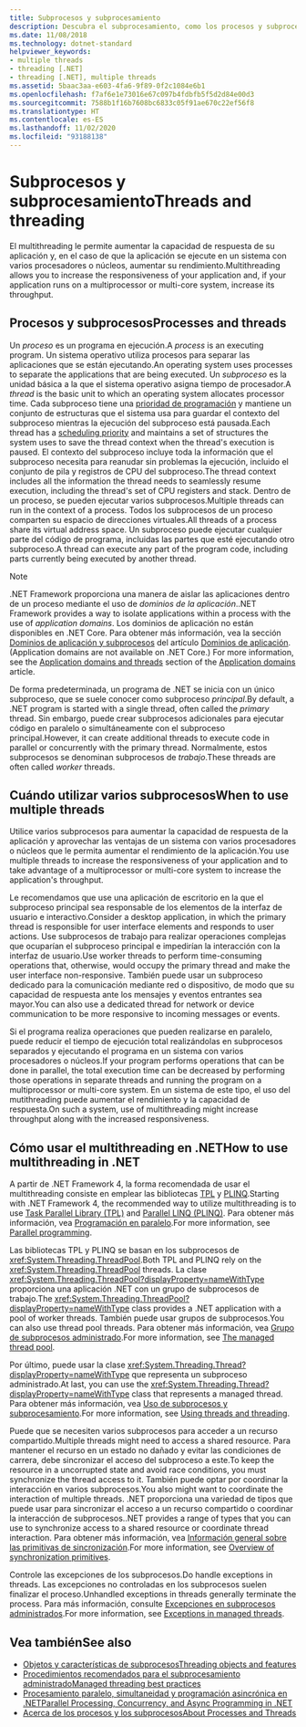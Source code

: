 ```yaml
---
title: Subprocesos y subprocesamiento
description: Descubra el subprocesamiento, como los procesos y subprocesos, cuándo usar varios subprocesos, y cómo usar multithreading para aumentar la capacidad de respuesta o el rendimiento en .NET.
ms.date: 11/08/2018
ms.technology: dotnet-standard
helpviewer_keywords:
- multiple threads
- threading [.NET]
- threading [.NET], multiple threads
ms.assetid: 5baac3aa-e603-4fa6-9f89-0f2c1084e6b1
ms.openlocfilehash: f7af6e1e73016e67c097b4fdbfb5f5d2d84e00d3
ms.sourcegitcommit: 7588b1f16b7608bc6833c05f91ae670c22ef56f8
ms.translationtype: HT
ms.contentlocale: es-ES
ms.lasthandoff: 11/02/2020
ms.locfileid: "93188138"
---
```

# <a name="threads-and-threading"></a><span data-ttu-id="f73bb-103">Subprocesos y subprocesamiento</span><span class="sxs-lookup"><span data-stu-id="f73bb-103">Threads and threading</span></span>

<span data-ttu-id="f73bb-104">El multithreading le permite aumentar la capacidad de respuesta de su aplicación y, en el caso de que la aplicación se ejecute en un sistema con varios procesadores o núcleos, aumentar su rendimiento.</span><span class="sxs-lookup"><span data-stu-id="f73bb-104">Multithreading allows you to increase the responsiveness of your application and, if your application runs on a multiprocessor or multi-core system, increase its throughput.</span></span>

## <a name="processes-and-threads"></a><span data-ttu-id="f73bb-105">Procesos y subprocesos</span><span class="sxs-lookup"><span data-stu-id="f73bb-105">Processes and threads</span></span>

<span data-ttu-id="f73bb-106">Un *proceso* es un programa en ejecución.</span><span class="sxs-lookup"><span data-stu-id="f73bb-106">A *process* is an executing program.</span></span> <span data-ttu-id="f73bb-107">Un sistema operativo utiliza procesos para separar las aplicaciones que se están ejecutando.</span><span class="sxs-lookup"><span data-stu-id="f73bb-107">An operating system uses processes to separate the applications that are being executed.</span></span> <span data-ttu-id="f73bb-108">Un *subproceso* es la unidad básica a la que el sistema operativo asigna tiempo de procesador.</span><span class="sxs-lookup"><span data-stu-id="f73bb-108">A *thread* is the basic unit to which an operating system allocates processor time.</span></span> <span data-ttu-id="f73bb-109">Cada subproceso tiene una [prioridad de programación](scheduling-threads.md) y mantiene un conjunto de estructuras que el sistema usa para guardar el contexto del subproceso mientras la ejecución del subproceso está pausada.</span><span class="sxs-lookup"><span data-stu-id="f73bb-109">Each thread has a [scheduling priority](scheduling-threads.md) and maintains a set of structures the system uses to save the thread context when the thread's execution is paused.</span></span> <span data-ttu-id="f73bb-110">El contexto del subproceso incluye toda la información que el subproceso necesita para reanudar sin problemas la ejecución, incluido el conjunto de pila y registros de CPU del subproceso.</span><span class="sxs-lookup"><span data-stu-id="f73bb-110">The thread context includes all the information the thread needs to seamlessly resume execution, including the thread's set of CPU registers and stack.</span></span> <span data-ttu-id="f73bb-111">Dentro de un proceso, se pueden ejecutar varios subprocesos.</span><span class="sxs-lookup"><span data-stu-id="f73bb-111">Multiple threads can run in the context of a process.</span></span> <span data-ttu-id="f73bb-112">Todos los subprocesos de un proceso comparten su espacio de direcciones virtuales.</span><span class="sxs-lookup"><span data-stu-id="f73bb-112">All threads of a process share its virtual address space.</span></span> <span data-ttu-id="f73bb-113">Un subproceso puede ejecutar cualquier parte del código de programa, incluidas las partes que esté ejecutando otro subproceso.</span><span class="sxs-lookup"><span data-stu-id="f73bb-113">A thread can execute any part of the program code, including parts currently being executed by another thread.</span></span>

> [!NOTE]
> <span data-ttu-id="f73bb-114">.NET Framework proporciona una manera de aislar las aplicaciones dentro de un proceso mediante el uso de *dominios de la aplicación*.</span><span class="sxs-lookup"><span data-stu-id="f73bb-114">.NET Framework provides a way to isolate applications within a process with the use of *application domains*.</span></span> <span data-ttu-id="f73bb-115">Los dominios de aplicación no están disponibles en .NET Core. Para obtener más información, vea la sección [Dominios de aplicación y subprocesos](../../framework/app-domains/application-domains.md#application-domains-and-threads) del artículo [Dominios de aplicación](../../framework/app-domains/application-domains.md).</span><span class="sxs-lookup"><span data-stu-id="f73bb-115">(Application domains are not available on .NET Core.) For more information, see the [Application domains and threads](../../framework/app-domains/application-domains.md#application-domains-and-threads) section of the [Application domains](../../framework/app-domains/application-domains.md) article.</span></span>

<span data-ttu-id="f73bb-116">De forma predeterminada, un programa de .NET se inicia con un único subproceso, que se suele conocer como subproceso *principal*.</span><span class="sxs-lookup"><span data-stu-id="f73bb-116">By default, a .NET program is started with a single thread, often called the *primary* thread.</span></span> <span data-ttu-id="f73bb-117">Sin embargo, puede crear subprocesos adicionales para ejecutar código en paralelo o simultáneamente con el subproceso principal.</span><span class="sxs-lookup"><span data-stu-id="f73bb-117">However, it can create additional threads to execute code in parallel or concurrently with the primary thread.</span></span> <span data-ttu-id="f73bb-118">Normalmente, estos subprocesos se denominan subprocesos de *trabajo*.</span><span class="sxs-lookup"><span data-stu-id="f73bb-118">These threads are often called *worker* threads.</span></span>

## <a name="when-to-use-multiple-threads"></a><span data-ttu-id="f73bb-119">Cuándo utilizar varios subprocesos</span><span class="sxs-lookup"><span data-stu-id="f73bb-119">When to use multiple threads</span></span>

<span data-ttu-id="f73bb-120">Utilice varios subprocesos para aumentar la capacidad de respuesta de la aplicación y aprovechar las ventajas de un sistema con varios procesadores o núcleos que le permita aumentar el rendimiento de la aplicación.</span><span class="sxs-lookup"><span data-stu-id="f73bb-120">You use multiple threads to increase the responsiveness of your application and to take advantage of a multiprocessor or multi-core system to increase the application's throughput.</span></span>

<span data-ttu-id="f73bb-121">Le recomendamos que use una aplicación de escritorio en la que el subproceso principal sea responsable de los elementos de la interfaz de usuario e interactivo.</span><span class="sxs-lookup"><span data-stu-id="f73bb-121">Consider a desktop application, in which the primary thread is responsible for user interface elements and responds to user actions.</span></span> <span data-ttu-id="f73bb-122">Use subprocesos de trabajo para realizar operaciones complejas que ocuparían el subproceso principal e impedirían la interacción con la interfaz de usuario.</span><span class="sxs-lookup"><span data-stu-id="f73bb-122">Use worker threads to perform time-consuming operations that, otherwise, would occupy the primary thread and make the user interface non-responsive.</span></span> <span data-ttu-id="f73bb-123">También puede usar un subproceso dedicado para la comunicación mediante red o dispositivo, de modo que su capacidad de respuesta ante los mensajes y eventos entrantes sea mayor.</span><span class="sxs-lookup"><span data-stu-id="f73bb-123">You can also use a dedicated thread for network or device communication to be more responsive to incoming messages or events.</span></span>

<span data-ttu-id="f73bb-124">Si el programa realiza operaciones que pueden realizarse en paralelo, puede reducir el tiempo de ejecución total realizándolas en subprocesos separados y ejecutando el programa en un sistema con varios procesadores o núcleos.</span><span class="sxs-lookup"><span data-stu-id="f73bb-124">If your program performs operations that can be done in parallel, the total execution time can be decreased by performing those operations in separate threads and running the program on a multiprocessor or multi-core system.</span></span> <span data-ttu-id="f73bb-125">En un sistema de este tipo, el uso del mutithreading puede aumentar el rendimiento y la capacidad de respuesta.</span><span class="sxs-lookup"><span data-stu-id="f73bb-125">On such a system, use of multithreading might increase throughput along with the increased responsiveness.</span></span>

## <a name="how-to-use-multithreading-in-net"></a><span data-ttu-id="f73bb-126">Cómo usar el multithreading en .NET</span><span class="sxs-lookup"><span data-stu-id="f73bb-126">How to use multithreading in .NET</span></span>

<span data-ttu-id="f73bb-127">A partir de .NET Framework 4, la forma recomendada de usar el multithreading consiste en emplear las bibliotecas [TPL](../parallel-programming/task-parallel-library-tpl.md) y [PLINQ](../parallel-programming/introduction-to-plinq.md).</span><span class="sxs-lookup"><span data-stu-id="f73bb-127">Starting with .NET Framework 4, the recommended way to utilize multithreading is to use [Task Parallel Library (TPL)](../parallel-programming/task-parallel-library-tpl.md) and [Parallel LINQ (PLINQ)](../parallel-programming/introduction-to-plinq.md).</span></span> <span data-ttu-id="f73bb-128">Para obtener más información, vea [Programación en paralelo](../parallel-programming/index.md).</span><span class="sxs-lookup"><span data-stu-id="f73bb-128">For more information, see [Parallel programming](../parallel-programming/index.md).</span></span>

<span data-ttu-id="f73bb-129">Las bibliotecas TPL y PLINQ se basan en los subprocesos de <xref:System.Threading.ThreadPool>.</span><span class="sxs-lookup"><span data-stu-id="f73bb-129">Both TPL and PLINQ rely on the <xref:System.Threading.ThreadPool> threads.</span></span> <span data-ttu-id="f73bb-130">La clase <xref:System.Threading.ThreadPool?displayProperty=nameWithType> proporciona una aplicación .NET con un grupo de subprocesos de trabajo.</span><span class="sxs-lookup"><span data-stu-id="f73bb-130">The <xref:System.Threading.ThreadPool?displayProperty=nameWithType> class provides a .NET application with a pool of worker threads.</span></span> <span data-ttu-id="f73bb-131">También puede usar grupos de subprocesos.</span><span class="sxs-lookup"><span data-stu-id="f73bb-131">You can also use thread pool threads.</span></span> <span data-ttu-id="f73bb-132">Para obtener más información, vea [Grupo de subprocesos administrado](the-managed-thread-pool.md).</span><span class="sxs-lookup"><span data-stu-id="f73bb-132">For more information, see [The managed thread pool](the-managed-thread-pool.md).</span></span>

<span data-ttu-id="f73bb-133">Por último, puede usar la clase <xref:System.Threading.Thread?displayProperty=nameWithType> que representa un subproceso administrado.</span><span class="sxs-lookup"><span data-stu-id="f73bb-133">At last, you can use the <xref:System.Threading.Thread?displayProperty=nameWithType> class that represents a managed thread.</span></span> <span data-ttu-id="f73bb-134">Para obtener más información, vea [Uso de subprocesos y subprocesamiento](using-threads-and-threading.md).</span><span class="sxs-lookup"><span data-stu-id="f73bb-134">For more information, see [Using threads and threading](using-threads-and-threading.md).</span></span>

<span data-ttu-id="f73bb-135">Puede que se necesiten varios subprocesos para acceder a un recurso compartido.</span><span class="sxs-lookup"><span data-stu-id="f73bb-135">Multiple threads might need to access a shared resource.</span></span> <span data-ttu-id="f73bb-136">Para mantener el recurso en un estado no dañado y evitar las condiciones de carrera, debe sincronizar el acceso del subproceso a este.</span><span class="sxs-lookup"><span data-stu-id="f73bb-136">To keep the resource in a uncorrupted state and avoid race conditions, you must synchronize the thread access to it.</span></span> <span data-ttu-id="f73bb-137">También puede optar por coordinar la interacción en varios subprocesos.</span><span class="sxs-lookup"><span data-stu-id="f73bb-137">You also might want to coordinate the interaction of multiple threads.</span></span> <span data-ttu-id="f73bb-138">.NET proporciona una variedad de tipos que puede usar para sincronizar el acceso a un recurso compartido o coordinar la interacción de subprocesos.</span><span class="sxs-lookup"><span data-stu-id="f73bb-138">.NET provides a range of types that you can use to synchronize access to a shared resource or coordinate thread interaction.</span></span> <span data-ttu-id="f73bb-139">Para obtener más información, vea [Información general sobre las primitivas de sincronización](overview-of-synchronization-primitives.md).</span><span class="sxs-lookup"><span data-stu-id="f73bb-139">For more information, see [Overview of synchronization primitives](overview-of-synchronization-primitives.md).</span></span>

<span data-ttu-id="f73bb-140">Controle las excepciones de los subprocesos.</span><span class="sxs-lookup"><span data-stu-id="f73bb-140">Do handle exceptions in threads.</span></span> <span data-ttu-id="f73bb-141">Las excepciones no controladas en los subprocesos suelen finalizar el proceso.</span><span class="sxs-lookup"><span data-stu-id="f73bb-141">Unhandled exceptions in threads generally terminate the process.</span></span> <span data-ttu-id="f73bb-142">Para más información, consulte [Excepciones en subprocesos administrados](exceptions-in-managed-threads.md).</span><span class="sxs-lookup"><span data-stu-id="f73bb-142">For more information, see [Exceptions in managed threads](exceptions-in-managed-threads.md).</span></span>

## <a name="see-also"></a><span data-ttu-id="f73bb-143">Vea también</span><span class="sxs-lookup"><span data-stu-id="f73bb-143">See also</span></span>

- [<span data-ttu-id="f73bb-144">Objetos y características de subprocesos</span><span class="sxs-lookup"><span data-stu-id="f73bb-144">Threading objects and features</span></span>](threading-objects-and-features.md)
- [<span data-ttu-id="f73bb-145">Procedimientos recomendados para el subprocesamiento administrado</span><span class="sxs-lookup"><span data-stu-id="f73bb-145">Managed threading best practices</span></span>](managed-threading-best-practices.md)
- [<span data-ttu-id="f73bb-146">Procesamiento paralelo, simultaneidad y programación asincrónica en .NET</span><span class="sxs-lookup"><span data-stu-id="f73bb-146">Parallel Processing, Concurrency, and Async Programming in .NET</span></span>](../parallel-processing-and-concurrency.md)
- [<span data-ttu-id="f73bb-147">Acerca de los procesos y los subprocesos</span><span class="sxs-lookup"><span data-stu-id="f73bb-147">About Processes and Threads</span></span>](/windows/desktop/procthread/about-processes-and-threads)
